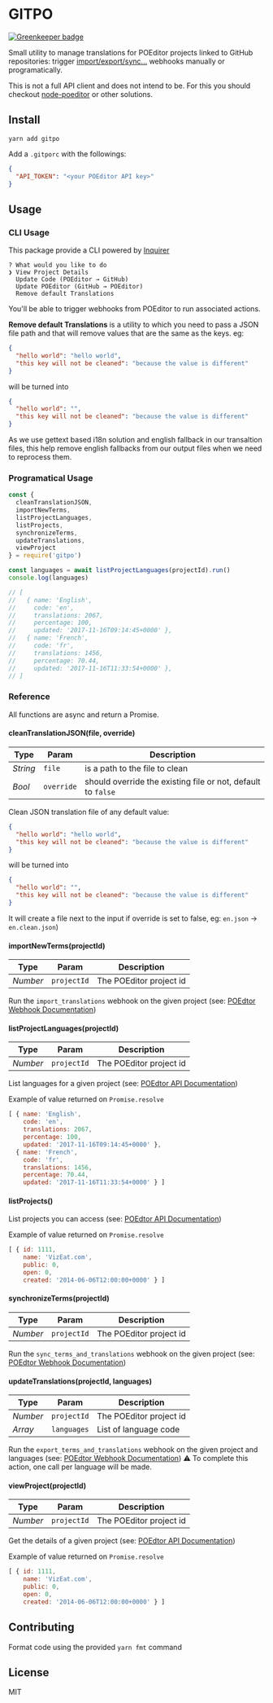 # GITPO

[![Greenkeeper badge](https://badges.greenkeeper.io/vizeat/gitpo.svg)](https://greenkeeper.io/)

Small utility to manage translations for POEditor projects linked to GitHub repositories: trigger [import/export/sync...](https://poeditor.com/help/how_to_use_the_github_webhook) webhooks manually or programatically.

This is not a full API client and does not intend to be.
For this you should checkout [node-poeditor](https://github.com/mwiesmueller/node-poeditor) or other solutions.

## Install

```
yarn add gitpo
```

Add a `.gitporc` with the followings:

```json
{
  "API_TOKEN": "<your POEditor API key>"
}
```

## Usage

### CLI Usage

This package provide a CLI powered by [Inquirer](https://github.com/sboudrias/Inquirer.js)

```
? What would you like to do
❯ View Project Details
  Update Code (POEditor → GitHub)
  Update POEditor (GitHub → POEditor)
  Remove default Translations
```
You'll be able to trigger webhooks from POEditor to run associated actions.

**Remove default Translations** is a utility to which you need to pass a JSON file path and that will remove values that are the same as the keys.
eg:
```json
{
  "hello world": "hello world",
  "this key will not be cleaned": "because the value is different"
}
```
will be turned into
```json
{
  "hello world": "",
  "this key will not be cleaned": "because the value is different"
}
```

As we use gettext based i18n solution and english fallback in our transaltion files, this help remove english fallbacks from our output files when we need to reprocess them.

### Programatical Usage

```js
const {
  cleanTranslationJSON,
  importNewTerms,
  listProjectLanguages,
  listProjects,
  synchronizeTerms,
  updateTranslations,
  viewProject
} = require('gitpo')

const languages = await listProjectLanguages(projectId).run()
console.log(languages)

// [
//   { name: 'English',
//     code: 'en',
//     translations: 2067,
//     percentage: 100,
//     updated: '2017-11-16T09:14:45+0000' },
//   { name: 'French',
//     code: 'fr',
//     translations: 1456,
//     percentage: 70.44,
//     updated: '2017-11-16T11:33:54+0000' },
// ]

```

### Reference

All functions are async and return a Promise.
#### cleanTranslationJSON(file, override)

| Type | Param | Description |
| ---- | ----- | ----------- |
| *String* | `file` | is a path to the file to clean |
| *Bool* | `override` | should override the existing file or not, default to `false` |

Clean JSON translation file of any default value:
```json
{
  "hello world": "hello world",
  "this key will not be cleaned": "because the value is different"
}
```
will be turned into
```json
{
  "hello world": "",
  "this key will not be cleaned": "because the value is different"
}
```
It will create a file next to the input if override is set to false, eg: `en.json` → `en.clean.json`)

#### importNewTerms(projectId)

| Type | Param | Description |
| ---- | ----- | ----------- |
| *Number* | `projectId` | The POEditor project id |

Run the `import_translations` webhook on the given project (see: [POEdtor Webhook Documentation](https://poeditor.com/help/how_to_use_the_github_webhook))

#### listProjectLanguages(projectId)

| Type | Param | Description |
| ---- | ----- | ----------- |
| *Number* | `projectId` | The POEditor project id |

List languages for a given project (see: [POEdtor API Documentation](https://poeditor.com/docs/api#languages_list))

Example of value returned on `Promise.resolve`

```js
[ { name: 'English',
    code: 'en',
    translations: 2067,
    percentage: 100,
    updated: '2017-11-16T09:14:45+0000' },
  { name: 'French',
    code: 'fr',
    translations: 1456,
    percentage: 70.44,
    updated: '2017-11-16T11:33:54+0000' } ]
```

#### listProjects()

List projects you can access (see: [POEdtor API Documentation](https://poeditor.com/docs/api#projects_list))

Example of value returned on `Promise.resolve`

```js
[ { id: 1111,
    name: 'VizEat.com',
    public: 0,
    open: 0,
    created: '2014-06-06T12:00:00+0000' } ]
```

#### synchronizeTerms(projectId)

| Type | Param | Description |
| ---- | ----- | ----------- |
| *Number* | `projectId` | The POEditor project id |

Run the `sync_terms_and_translations` webhook on the given project (see: [POEdtor Webhook Documentation](https://poeditor.com/help/how_to_use_the_github_webhook))

#### updateTranslations(projectId, languages)

| Type | Param | Description |
| ---- | ----- | ----------- |
| *Number* | `projectId` | The POEditor project id |
| *Array* | `languages` | List of language code |

Run the `export_terms_and_translations` webhook on the given project and languages (see: [POEdtor Webhook Documentation](https://poeditor.com/help/how_to_use_the_github_webhook))
:warning: To complete this action, one call per language will be made.


#### viewProject(projectId)

| Type | Param | Description |
| ---- | ----- | ----------- |
| *Number* | `projectId` | The POEditor project id |

Get the details of a given project (see: [POEdtor API Documentation](https://poeditor.com/docs/api#projects_view))

Example of value returned on `Promise.resolve`

```js
[ { id: 1111,
    name: 'VizEat.com',
    public: 0,
    open: 0,
    created: '2014-06-06T12:00:00+0000' } ]
```

## Contributing
Format code using the provided `yarn fmt` command

## License
MIT
